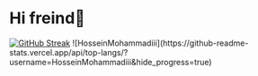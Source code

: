 <h1>Hi freind👋</h1>
<a href="https://git.io/streak-stats"><img src="https://github-readme-streak-stats.herokuapp.com?user=HosseinMohammadiii&theme=dark" alt="GitHub Streak" /></a>
![HosseinMohammadiii](https://github-readme-stats.vercel.app/api/top-langs/?username=HosseinMohammadiii&hide_progress=true)
